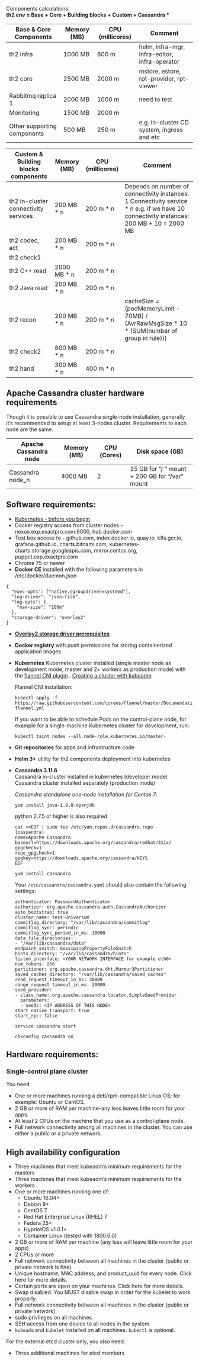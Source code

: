 Сomponents calculations:  
__th2 env = Base + Core + Building blocks + Custom + Cassandra *__<br>

| Base & Core Components | Memory (MB) | CPU (millicores) | Comment |
|-----|------|---------|-------------|
| th2 infra | 1000 MB | 800 m | helm, infra-mgr, infra-editor, infra-operator |
| th2 core | 2500 MB | 2000 m | mstore, estore, rpt-provider, rpt-viewer |
| Rabbitmq replica 1 | 2000 MB | 1000 m | need to test |
| Monitoring | 1500 MB | 2000 m | |
| Other supporting components | 500 MB | 250 m | e.g. in-cluster CD system, ingress and etc |

| Custom & Building blocks components | Memory (MB) | CPU (millicores) | Comment |
|-----|------|---------|-------------|
| th2 in-cluster connectivity services | 200 MB * n | 200 m * n | Depends on number of connectivity instances. 1 Connectivity service * n e.g. if we have 10 connectivity instances: 200 MB * 10 = 2000 MB|
| th2 codec, act | 200 MB * n | 200 m * n |  |
| th2 check1 |  |  |  |
| th2 C++ read | 2000 MB * n | 200 m * n |  |
| th2 Java read  | 200 MB * n | 200 m * n |  |
| th2 recon | 200 MB * n | 200 m * n | cacheSize = (podMemoryLimit - 70MB) / (AvrRawMsgSize * 10 * (SUM(number of group in rule))) |
| th2 check2 | 800 MB * n  | 200 m * n |  |
| th2 hand | 300 MB * n | 400 m * n |  |

## Apache Cassandra cluster hardware requirements
   Though it is possible to use Cassandra single-node installation, generally it’s recommended to setup at least 3-nodes cluster. Requirements to each node are the same.
   
 | Apache Cassandra node | Memory (MB) | CPU (Сores) | Disk space (GB) |
 |-----|------|---------|-------------|  
 | Cassandra node_n | 4000 MB | 2 | 15 GB for “/ “ mount + 200 GB for “/var“ mount |
   
## Software requirements:
* [Kubernetes - before you begin](https://kubernetes.io/docs/setup/production-environment/tools/kubeadm/create-cluster-kubeadm/#before-you-begin)
* Docker registry access from cluster nodes - nexus.exp.exactpro.com:9000, hub.docker.com
* Test box access to - github.com, index.docker.io, quay.io, k8s.gcr.io, grafana.github.io, charts.bitnami.com, kubernetes-charts.storage.googleapis.com, mirror.centos.org, puppet.exp.exactpro.com
* Chrome 75 or newer
* __Docker CE__ 
installed with the following parameters in /etc/docker/daemon.json
```
{
  "exec-opts": ["native.cgroupdriver=systemd"],
  "log-driver": "json-file",
  "log-opts": {
    "max-size": "100m" 
  },
  "storage-driver": "overlay2"
}
```
* [__Overlay2 storage driver prerequisites__](https://docs.docker.com/storage/storagedriver/overlayfs-driver/#prerequisites)
* __Docker registry__ with push permissions for storing containerized application images
* __Kubernetes__
  Kubernetes cluster installed (single master node as development mode, master and 2+ workers as production mode) with the [flannel CNI plugin](https://coreos.com/flannel/docs/latest/kubernetes.html#the-flannel-cni-plugin) . [Creating a cluster with kubeadm](https://kubernetes.io/docs/setup/production-environment/tools/kubeadm/create-cluster-kubeadm/)
    
  Flannel CNI installation:
  ```
  kubectl apply -f https://raw.githubusercontent.com/coreos/flannel/master/Documentation/kube-flannel.yml
  ```
  
  If you want to be able to schedule Pods on the control-plane node, for example for a single-machine Kubernetes cluster for development, run:
  ```
  kubectl taint nodes --all node-role.kubernetes.io/master-
  ```
* __Git repositories__ for apps and infrastructure code
* __Helm 3+__ utility for th2 components deployment into kubernetes
* __Cassandra 3.11.6__<br>
    Cassandra in-cluster installed in kubernetes (developer mode)
    Cassandra cluster installed separately (production mode)
    	
    _Cassandra standalone one-node installation for Centos 7_:
    ```
    yum install java-1.8.0-openjdk
    ```
    python 2.7.5 or higher is also required
    ```
    cat <<EOF | sudo tee /etc/yum.repos.d/cassandra.repo
    [cassandra]
    name=Apache Cassandra
    baseurl=https://downloads.apache.org/cassandra/redhat/311x/
    gpgcheck=1
    repo_gpgcheck=1
    gpgkey=https://downloads.apache.org/cassandra/KEYS
    EOF
    ```
    ```
    yum install cassandra
    ```
    Your `/etc/cassandra/cassandra.yaml` should also contain the following settings:
    ```
    authenticator: PasswordAuthenticator
    authorizer: org.apache.cassandra.auth.CassandraAuthorizer
    auto_bootstrap: true
    cluster_name: test-Universum
    commitlog_directory: "/var/lib/cassandra/commitlog"
    commitlog_sync: periodic
    commitlog_sync_period_in_ms: 10000
    data_file_directories:
    - "/var/lib/cassandra/data"
    endpoint_snitch: GossipingPropertyFileSnitch
    hints_directory: "/var/lib/cassandra/hints"
    listen_interface: <YOUR NETWORK INTERFACE for example eth0>
    num_tokens: 256
    partitioner: org.apache.cassandra.dht.Murmur3Partitioner
    saved_caches_directory: "/var/lib/cassandra/saved_caches"
    read_request_timeout_in_ms: 30000
    range_request_timeout_in_ms: 20000
    seed_provider:
    - class_name: org.apache.cassandra.locator.SimpleSeedProvider
      parameters:
      - seeds: <IP ADDRESS OF THIS NODE>
    start_native_transport: true
    start_rpc: false
    ```
    ```
    service cassandra start
    ```
    ```
    chkconfig cassandra on
    ```

## Hardware requirements:
### Single-control plane cluster
You need:

* One or more machines running a deb/rpm-compatible Linux OS; for example: Ubuntu or CentOS.
* 2 GB or more of RAM per machine–any less leaves little room for your apps.
* At least 2 CPUs on the machine that you use as a control-plane node.
* Full network connectivity among all machines in the cluster. You can use either a public or a private network.

## High availability configuration

* Three machines that meet kubeadm’s minimum requirements for the masters
* Three machines that meet kubeadm’s minimum requirements for the workers
* One or more machines running one of:
    * Ubuntu 16.04+
    * Debian 9+
    * CentOS 7
    * Red Hat Enterprise Linux (RHEL) 7
    * Fedora 25+
    * HypriotOS v1.0.1+
    * Container Linux (tested with 1800.6.0)
* 2 GB or more of RAM per machine (any less will leave little room for your apps)
* 2 CPUs or more
* Full network connectivity between all machines in the cluster (public or private network is fine)
* Unique hostname, MAC address, and product_uuid for every node. Click here for more details.
* Certain ports are open on your machines. Click here for more details.
* Swap disabled. You MUST disable swap in order for the kubelet to work properly.
* Full network connectivity between all machines in the cluster (public or private network)
* sudo privileges on all machines
* SSH access from one device to all nodes in the system
* `kubeadm` and `kubelet` installed on all machines. `kubectl` is optional.
   
For the external etcd cluster only, you also need:
* Three additional machines for etcd members   

